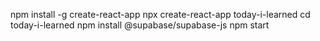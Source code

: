 npm install -g create-react-app
npx create-react-app today-i-learned
cd today-i-learned
npm install @supabase/supabase-js
npm start